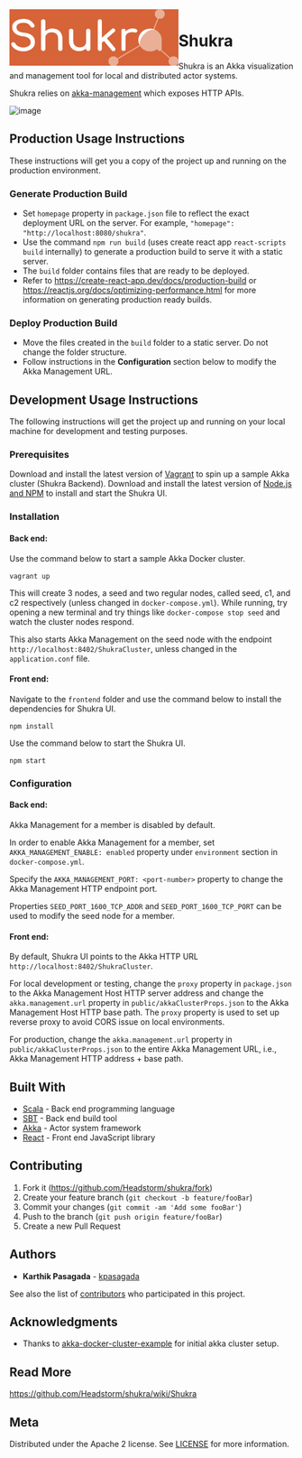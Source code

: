 <img align="left" width="300" height="100" src="frontend/public/logo.png">

# Shukra #

Shukra is an Akka visualization and management tool for local and distributed actor systems.

Shukra relies on [akka-management](https://doc.akka.io/docs/akka-management/current/akka-management.html) which exposes 
HTTP APIs.

![image](https://user-images.githubusercontent.com/915955/78514456-0eb86300-7777-11ea-85df-b6bdd4563fd7.png)

## Production Usage Instructions

These instructions will get you a copy of the project up and running on the production environment.

### Generate Production Build

* Set `homepage` property in `package.json` file to reflect the exact deployment URL on the server. For example, `"homepage": "http://localhost:8080/shukra"`. 
* Use the command `npm run build` (uses create react app `react-scripts build` internally) to generate a production build to serve it with a static server.
* The `build` folder contains files that are ready to be deployed. 
* Refer to https://create-react-app.dev/docs/production-build or https://reactjs.org/docs/optimizing-performance.html for more information on generating production ready builds.

### Deploy Production Build

* Move the files created in the `build` folder to a static server. Do not change the folder structure.
* Follow instructions in the **Configuration** section below to modify the Akka Management URL.

## Development Usage Instructions

The following instructions will get the project up and running on your local machine for development and testing purposes.

### Prerequisites

Download and install the latest version of [Vagrant](https://www.vagrantup.com/downloads.html) to spin up a sample Akka cluster (Shukra Backend). 
Download and install the latest version of [Node.js and NPM](https://nodejs.org/en/download/) to install and start the Shukra UI.

### Installation

#### Back end:

Use the command below to start a sample Akka Docker cluster.
```
vagrant up
```

This will create 3 nodes, a seed and two regular nodes, called seed, c1, and c2 respectively (unless changed in ```docker-compose.yml```). While running, try opening a new terminal and try things like ```docker-compose stop seed``` and watch the cluster nodes respond.

This also starts Akka Management on the seed node with the endpoint `http://localhost:8402/ShukraCluster`, unless changed in the ```application.conf``` file. 

#### Front end:

Navigate to the `frontend` folder and use the command below to install the dependencies for Shukra UI.
```
npm install
```

Use the command below to start the Shukra UI.
```
npm start
```

### Configuration

#### Back end:

Akka Management for a member is disabled by default.

In order to enable Akka Management for a member, set `AKKA_MANAGEMENT_ENABLE: enabled` property under `environment` section in `docker-compose.yml`.

Specify the `AKKA_MANAGEMENT_PORT: <port-number>` property to change the Akka Management HTTP endpoint port.

Properties `SEED_PORT_1600_TCP_ADDR` and `SEED_PORT_1600_TCP_PORT` can be used to modify the seed node for a member.

#### Front end:

By default, Shukra UI points to the Akka HTTP URL `http://localhost:8402/ShukraCluster`.

For local development or testing, change the `proxy` property in `package.json` to the Akka Management Host HTTP server address and change the `akka.management.url` property in `public/akkaClusterProps.json` to the Akka Management Host HTTP base path. The `proxy` property is used to set up reverse proxy to avoid CORS issue on local environments. 

For production, change the `akka.management.url` property in `public/akkaClusterProps.json` to the entire Akka Management URL, i.e., Akka Management HTTP address + base path.

## Built With

* [Scala](https://docs.scala-lang.org/?_ga=2.243112642.1950037817.1572011844-746476698.1572011844) - Back end programming language
* [SBT](https://www.scala-sbt.org/1.x/docs/) - Back end build tool
* [Akka](https://akka.io/docs/) - Actor system framework
* [React](https://akka.io/docs/) - Front end JavaScript library

## Contributing

1. Fork it (<https://github.com/Headstorm/shukra/fork>)
2. Create your feature branch (`git checkout -b feature/fooBar`)
3. Commit your changes (`git commit -am 'Add some fooBar'`)
4. Push to the branch (`git push origin feature/fooBar`)
5. Create a new Pull Request

## Authors

* **Karthik Pasagada** - [kpasagada](https://github.com/kpasagada)

See also the list of [contributors](https://github.com/Headstorm/shukra/graphs/contributors) who participated in this project.

## Acknowledgments

* Thanks to [akka-docker-cluster-example](https://github.com/akka/akka-sample-cluster-docker-compose-scala) for initial akka cluster setup.

## Read More

https://github.com/Headstorm/shukra/wiki/Shukra

## Meta

Distributed under the Apache 2 license. See [LICENSE](LICENSE) for more information.
